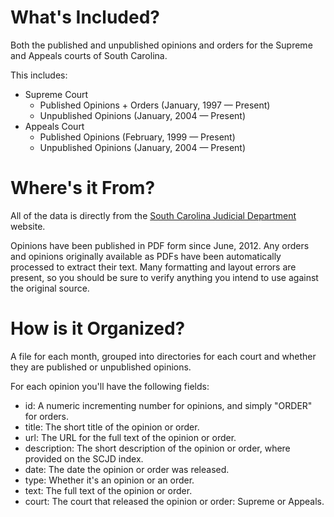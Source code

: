 What's Included?
================
Both the published and unpublished opinions and orders for the Supreme and Appeals courts of South Carolina.

This includes:

* Supreme Court
	* Published Opinions + Orders (January, 1997 &mdash; Present)
	* Unpublished Opinions (January, 2004 &mdash; Present)
* Appeals Court
	* Published Opinions (February, 1999 &mdash; Present)
	* Unpublished Opinions (January, 2004 &mdash; Present)
	
Where's it From?
================
All of the data is directly from the [South Carolina Judicial Department](http://www.judicial.state.sc.us/) website.

Opinions have been published in PDF form since June, 2012. Any orders and opinions originally available as PDFs have been automatically processed to extract their text. Many formatting and layout errors are present, so you should be sure to verify anything you intend to use against the original source.

How is it Organized?
====================
A file for each month, grouped into directories for each court and whether they are published or unpublished opinions.

For each opinion you'll have the following fields:

* id: A numeric incrementing number for opinions, and simply "ORDER" for orders.
* title: The short title of the opinion or order.
* url: The URL for the full text of the opinion or order.
* description: The short description of the opinion or order, where provided on the SCJD index.
* date: The date the opinion or order was released.
* type: Whether it's an opinion or an order.
* text: The full text of the opinion or order.
* court: The court that released the opinion or order: Supreme or Appeals.
